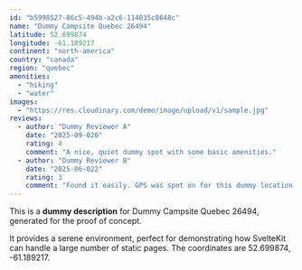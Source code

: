 ```yaml
---
id: "b5998527-86c5-494b-a2c6-114035c0648c"
name: "Dummy Campsite Quebec 26494"
latitude: 52.699874
longitude: -61.189217
continent: "north-america"
country: "canada"
region: "quebec"
amenities:
  - "hiking"
  - "water"
images:
  - "https://res.cloudinary.com/demo/image/upload/v1/sample.jpg"
reviews:
  - author: "Dummy Reviewer A"
    date: "2025-09-020"
    rating: 4
    comment: "A nice, quiet dummy spot with some basic amenities."
  - author: "Dummy Reviewer B"
    date: "2025-06-022"
    rating: 3
    comment: "Found it easily. GPS was spot on for this dummy location."
---
```


This is a **dummy description** for Dummy Campsite Quebec 26494, generated for the proof of concept.

It provides a serene environment, perfect for demonstrating how SvelteKit can handle a large number of static pages. The coordinates are 52.699874, -61.189217.
